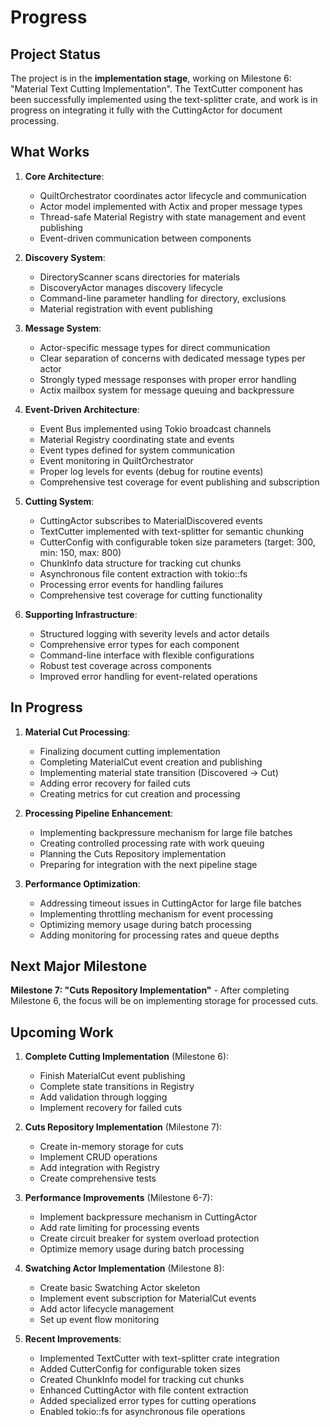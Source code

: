# Progress

## Project Status

The project is in the **implementation stage**, working on Milestone 6: "Material Text Cutting Implementation". The TextCutter component has been successfully implemented using the text-splitter crate, and work is in progress on integrating it fully with the CuttingActor for document processing.

## What Works

1. **Core Architecture**:

   - QuiltOrchestrator coordinates actor lifecycle and communication
   - Actor model implemented with Actix and proper message types
   - Thread-safe Material Registry with state management and event publishing
   - Event-driven communication between components

2. **Discovery System**:

   - DirectoryScanner scans directories for materials
   - DiscoveryActor manages discovery lifecycle
   - Command-line parameter handling for directory, exclusions
   - Material registration with event publishing

3. **Message System**:

   - Actor-specific message types for direct communication
   - Clear separation of concerns with dedicated message types per actor
   - Strongly typed message responses with proper error handling
   - Actix mailbox system for message queuing and backpressure

4. **Event-Driven Architecture**:

   - Event Bus implemented using Tokio broadcast channels
   - Material Registry coordinating state and events
   - Event types defined for system communication
   - Event monitoring in QuiltOrchestrator
   - Proper log levels for events (debug for routine events)
   - Comprehensive test coverage for event publishing and subscription

5. **Cutting System**:

   - CuttingActor subscribes to MaterialDiscovered events
   - TextCutter implemented with text-splitter for semantic chunking
   - CutterConfig with configurable token size parameters (target: 300, min: 150, max: 800)
   - ChunkInfo data structure for tracking cut chunks
   - Asynchronous file content extraction with tokio::fs
   - Processing error events for handling failures
   - Comprehensive test coverage for cutting functionality

6. **Supporting Infrastructure**:
   - Structured logging with severity levels and actor details
   - Comprehensive error types for each component
   - Command-line interface with flexible configurations
   - Robust test coverage across components
   - Improved error handling for event-related operations

## In Progress

1. **Material Cut Processing**:

   - Finalizing document cutting implementation
   - Completing MaterialCut event creation and publishing
   - Implementing material state transition (Discovered → Cut)
   - Adding error recovery for failed cuts
   - Creating metrics for cut creation and processing

2. **Processing Pipeline Enhancement**:

   - Implementing backpressure mechanism for large file batches
   - Creating controlled processing rate with work queuing
   - Planning the Cuts Repository implementation
   - Preparing for integration with the next pipeline stage

3. **Performance Optimization**:
   - Addressing timeout issues in CuttingActor for large file batches
   - Implementing throttling mechanism for event processing
   - Optimizing memory usage during batch processing
   - Adding monitoring for processing rates and queue depths

## Next Major Milestone

**Milestone 7: "Cuts Repository Implementation"** - After completing Milestone 6, the focus will be on implementing storage for processed cuts.

## Upcoming Work

1. **Complete Cutting Implementation** (Milestone 6):

   - Finish MaterialCut event publishing
   - Complete state transitions in Registry
   - Add validation through logging
   - Implement recovery for failed cuts

2. **Cuts Repository Implementation** (Milestone 7):

   - Create in-memory storage for cuts
   - Implement CRUD operations
   - Add integration with Registry
   - Create comprehensive tests

3. **Performance Improvements** (Milestone 6-7):

   - Implement backpressure mechanism in CuttingActor
   - Add rate limiting for processing events
   - Create circuit breaker for system overload protection
   - Optimize memory usage during batch processing

4. **Swatching Actor Implementation** (Milestone 8):

   - Create basic Swatching Actor skeleton
   - Implement event subscription for MaterialCut events
   - Add actor lifecycle management
   - Set up event flow monitoring

5. **Recent Improvements**:
   - Implemented TextCutter with text-splitter crate integration
   - Added CutterConfig for configurable token sizes
   - Created ChunkInfo model for tracking cut chunks
   - Enhanced CuttingActor with file content extraction
   - Added specialized error types for cutting operations
   - Enabled tokio::fs for asynchronous file operations
